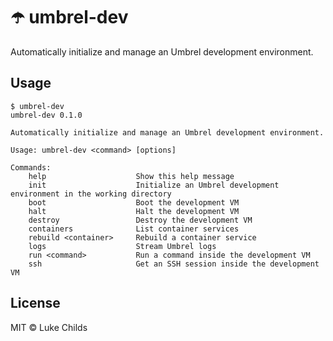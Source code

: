 # ☂️ umbrel-dev

Automatically initialize and manage an Umbrel development environment.

## Usage

```
$ umbrel-dev
umbrel-dev 0.1.0

Automatically initialize and manage an Umbrel development environment.

Usage: umbrel-dev <command> [options]

Commands:
    help                    Show this help message
    init                    Initialize an Umbrel development environment in the working directory
    boot                    Boot the development VM
    halt                    Halt the development VM
    destroy                 Destroy the development VM
    containers              List container services
    rebuild <container>     Rebuild a container service
    logs                    Stream Umbrel logs
    run <command>           Run a command inside the development VM
    ssh                     Get an SSH session inside the development VM
```

## License

MIT © Luke Childs
